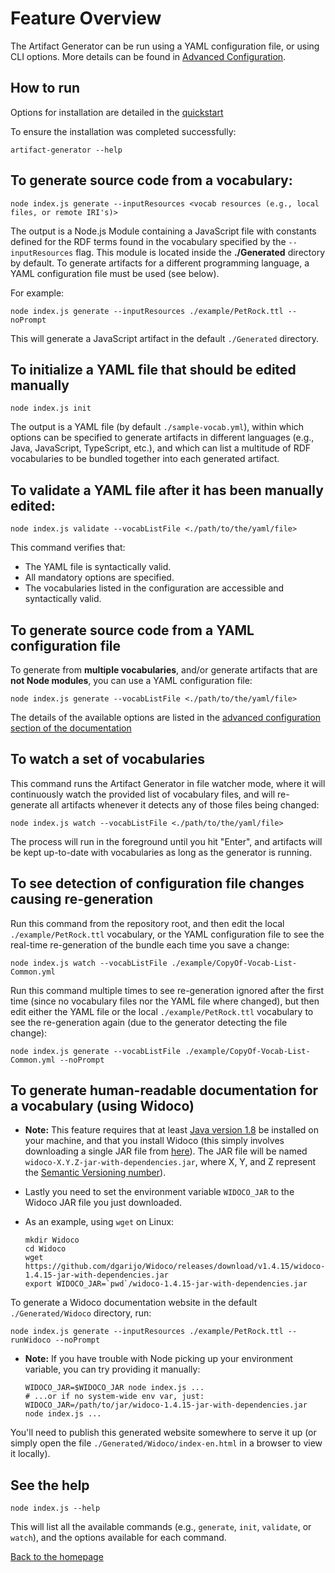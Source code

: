 # Feature Overview

The Artifact Generator can be run using a YAML configuration file, or using
CLI options. More details can be found in
[Advanced Configuration](./advanced-configuration.md).

## How to run

Options for installation are detailed in the
[quickstart](../README.md#quickstart)

To ensure the installation was completed successfully: 
```shell
artifact-generator --help
```

## To generate source code from a vocabulary:
```shell
node index.js generate --inputResources <vocab resources (e.g., local files, or remote IRI's)>
```

The output is a Node.js Module containing a JavaScript file with constants
defined for the RDF terms found in the vocabulary specified by the
`--inputResources` flag. This module is located inside the
**./Generated** directory by default. To generate artifacts for a different
programming language, a YAML configuration file must be used (see below).

For example:
```shell
node index.js generate --inputResources ./example/PetRock.ttl --noPrompt
```
This will generate a JavaScript artifact in the default `./Generated`
directory.

## To initialize a YAML file that should be edited manually

```shell
node index.js init
```

The output is a YAML file (by default `./sample-vocab.yml`), within which
options can be specified to generate artifacts in different languages (e.g.,
Java, JavaScript, TypeScript, etc.), and which can list a multitude of RDF
vocabularies to be bundled together into each generated artifact. 

## To **validate** a YAML file after it has been manually edited:

```shell
node index.js validate --vocabListFile <./path/to/the/yaml/file>
```
This command verifies that:
- The YAML file is syntactically valid.
- All mandatory options are specified.
- The vocabularies listed in the configuration are accessible and
  syntactically valid.

## To **generate** source code from a YAML configuration file

To generate from **multiple vocabularies**, and/or generate artifacts that are
**not Node modules**, you can use a YAML configuration file:

```shell
node index.js generate --vocabListFile <./path/to/the/yaml/file>
```

The details of the available options are listed in the
[advanced configuration section of the documentation](./advanced-configuration.md)

## To **watch** a set of vocabularies

This command runs the Artifact Generator in file watcher mode, where it will
continuously watch the provided list of vocabulary files, and will
re-generate all artifacts whenever it detects any of those files being
changed:

```shell
node index.js watch --vocabListFile <./path/to/the/yaml/file>
```

The process will run in the foreground until you hit "Enter", and artifacts
will be kept up-to-date with vocabularies as long as the generator is running.

## To see detection of configuration file changes causing re-generation

Run this command from the repository root, and then edit the local 
`./example/PetRock.ttl` vocabulary, or the YAML configuration file to see
the real-time re-generation of the bundle each time you save a change:

```
node index.js watch --vocabListFile ./example/CopyOf-Vocab-List-Common.yml
```

Run this command multiple times to see re-generation ignored after
the first time (since no vocabulary files nor the YAML file where changed),
but then edit either the YAML file or the local `./example/PetRock.ttl`
vocabulary to see the re-generation again (due to the generator
detecting the file change):

```
node index.js generate --vocabListFile ./example/CopyOf-Vocab-List-Common.yml --noPrompt
```


## To generate human-readable documentation for a vocabulary (using Widoco)

-    **Note:** This feature requires that at least
     [Java version 1.8](https://docs.oracle.com/javase/8/docs/technotes/guides/install/install_overview.html)
     be installed on your machine, and that you install Widoco (this simply
     involves downloading a single JAR file from
     [here](https://github.com/dgarijo/Widoco/releases)). The JAR file will be
     named `widoco-X.Y.Z-jar-with-dependencies.jar`, where X, Y, and Z
     represent the [Semantic Versioning number](https://semver.org/)). 
     
-    Lastly you need to set the environment variable `WIDOCO_JAR` to the
     Widoco JAR file you just downloaded.
    
-    As an example, using `wget` on Linux:
     
        ```shell
        mkdir Widoco
        cd Widoco
        wget https://github.com/dgarijo/Widoco/releases/download/v1.4.15/widoco-1.4.15-jar-with-dependencies.jar
        export WIDOCO_JAR=`pwd`/widoco-1.4.15-jar-with-dependencies.jar
        ```

To generate a Widoco documentation website in the default `./Generated/Widoco`
directory, run:

```shell
node index.js generate --inputResources ./example/PetRock.ttl --runWidoco --noPrompt
```

-    **Note:** If you have trouble with Node picking up your environment
     variable, you can try providing it manually:
     
     ```shell
     WIDOCO_JAR=$WIDOCO_JAR node index.js ...
     # ...or if no system-wide env var, just:
     WIDOCO_JAR=/path/to/jar/widoco-1.4.15-jar-with-dependencies.jar node index.js ...
     ```

You'll need to publish this generated website somewhere to serve it up (or
simply open the file `./Generated/Widoco/index-en.html` in a browser to view
it locally).

## See the help

```shell
node index.js --help
```

This will list all the available commands (e.g., `generate`, `init`,
`validate`, or `watch`), and the options available for each command.

[Back to the homepage](../README.md)
